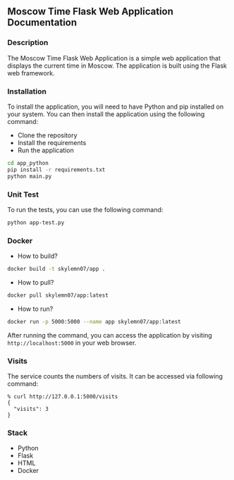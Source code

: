 ## Moscow Time Flask Web Application Documentation

### Description
The Moscow Time Flask Web Application is a simple web application that displays the current time in Moscow. The application is built using the Flask web framework.

### Installation
To install the application, you will need to have Python and pip installed on your system. You can then install the application using the following command:

- Clone the repository
- Install the requirements
- Run the application

```bash
cd app_python
pip install -r requirements.txt
python main.py
```

### Unit Test
To run the tests, you can use the following command:

```bash 
python app-test.py
```

### Docker
- How to build?

```bash
docker build -t skylemn07/app .
```
- How to pull?

```bash
docker pull skylemn07/app:latest
```
- How to run?

```bash
docker run -p 5000:5000 --name app skylemn07/app:latest
```
After running the command, you can access the application by visiting `http://localhost:5000` in your web browser.

### Visits
The service counts the numbers of visits. It can be accessed via following command:
```
% curl http://127.0.0.1:5000/visits
{
  "visits": 3
}
```
### Stack
- Python
- Flask
- HTML
- Docker